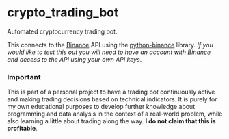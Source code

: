 # crypto_trading_bot
Automated cryptocurrency trading bot. 

This connects to the [Binance](https://www.binance.com) API using the [python-binance](https://python-binance.readthedocs.io/en/latest/) library. *If you would like to test this out you will need to have an account with [Binance](https://www.binance.com) and access to the API using your own API keys*.

### Important
This is part of a personal project to have a trading bot continuously active and making trading decisions based on technical indicators. It is purely for my own educational purposes to develop further knowledge about programming and data analysis in the context of a real-world problem, while also learning a little about trading along the way. **I do not claim that this is profitable**.
